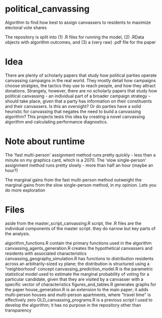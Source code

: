 # political_canvassing
Algorithm to find how best to assign canvassers to residents to maximize electoral vote shares

The repository is split into (1) .R files for running the model, (2) .RData objects with algorithm outcomes, and (3) a (very raw) .pdf file for the paper 

# Idea

There are plenty of scholarly papers that study how political parties operate canvassing campaigns in the real world. They mostly detail how campaigns choose stratgies, the tactics they use to reach people, and how they attract donations. Strangely, however, there are no scholarly papers that study how political canvassing - an individual part of a broader campaign strategy - should take place, given that a party has information on their constituents and their canvassers. Is this an oversight? Or do parties have a solid heuristic for canvassing that negates the need to build a canvassing algorithm? This projects tests this idea by creating a novel canvassing algorithm and calculating performance diagnostics.

# Note about runtime

The 'fast multi-person' assignment method runs pretty quickly - less than a minute on my graphics card, which is a 2070.
The 'slow single-person' assignment method runs pretty slowly - more than half an hour (maybe an hour?)

The marginal gains from the fast multi-person method outweight the marginal gains from the slow single-person method, in my opinion. Lets you do more exploration


# Files

aside from the master_script_canvassing.R script, the .R files are the individual components of the master script. they do narrow but key parts of the analysis.

algorithm_functions.R contain the primary functions used in the algorithm
canvassing_agents_generation.R creates the hypothetical canvassers and residents with associated characteristics
canvassing_geography_simulation.R has functions to distribution residents across an arbitrarily-sized xy plane; the distribution is structured using a "neighborhood' concept
canvassing_prediction_model.R is the parametric statistical model used to estimate the marginal probability of voting for a particular candidate, given that they are visited by a canvasser with a specific vector of characteristics
figures_and_tables.R generates graphs for the paper
house_generation.R is an extension to the main paper; it adds multi-person houses and multi-person apartments, where "travel time" is effectively zero
OLD_canvassing_programs.R is a previous script I used to develop the algorithm; it has no purpose in the repository other than transparency





